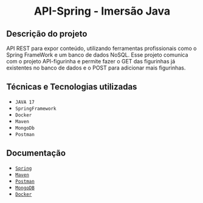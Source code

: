 <h1 align="center"> API-Spring - Imersão Java </h1>

<h2 align="left"> Descrição do projeto </h2>

API REST para expor conteúdo, utilizando ferramentas profissionais como o Spring FrameWork e um banco de dados NoSQL. Esse projeto comunica com o projeto 
API-figurinha e permite fazer o GET das figurinhas já existentes no banco de dados e o POST para adicionar mais figurinhas.

<h2 align="left"> Técnicas e Tecnologias utilizadas </h2>

- `JAVA 17`
- `SpringFramework`
- `Docker`
- `Maven`
- `MongoDb`
- `Postman`

<h2 align="left"> Documentação </h2>

- [`Spring`](https://spring.io) 
- [`Maven` ](https://maven.apache.org/what-is-maven.html)
- [`Postman`](https://www.postman.com/product/what-is-postman/)
- [`MongoDB`](https://www.mongodb.com/docs/atlas/) 
- [`Docker`](https://hub.docker.com/search?q=)
